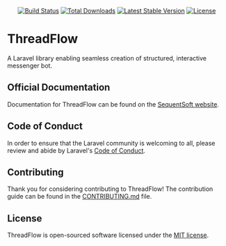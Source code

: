 
<p align="center">
<a href="https://github.com/SequentSoft/ThreadFlow/actions"><img src="https://github.com/SequentSoft/ThreadFlow/actions/workflows/tests.yml/badge.svg" alt="Build Status"></a>
<a href="https://packagist.org/packages/sequentsoft/threadflow"><img src="https://img.shields.io/packagist/dt/sequentsoft/threadflow" alt="Total Downloads"></a>
<a href="https://packagist.org/packages/sequentsoft/threadflow"><img src="https://img.shields.io/packagist/v/sequentsoft/threadflow" alt="Latest Stable Version"></a>
<a href="https://packagist.org/packages/sequentsoft/threadflow"><img src="https://img.shields.io/packagist/l/sequentsoft/threadflow" alt="License"></a>
</p>


# ThreadFlow

A Laravel library enabling seamless creation of structured, interactive messenger bot. 

## Official Documentation

Documentation for ThreadFlow can be found on the [SequentSoft website](https://sequentsoft.github.io/ThreadFlow/).

## Code of Conduct
<a name="code-of-conduct"></a>
In order to ensure that the Laravel community is welcoming to all, please review and abide by Laravel's [Code of Conduct](https://laravel.com/docs/contributions#code-of-conduct).

## Contributing
<a name="contributing"></a>
Thank you for considering contributing to ThreadFlow! The contribution guide can be found in the [CONTRIBUTING.md](CONTRIBUTING.md) file.

## License
<a name="license"></a>
ThreadFlow is open-sourced software licensed under the [MIT license](LICENSE.md).
```
